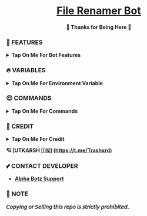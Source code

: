 <h1 align="center">
 <b><a href="https://youtu.be/6BWLUL3Faxs" target="/blank"> File Renamer Bot </a>
</h1>

<p align="center">🩷 Thanks for Being Here 🩷</p>



### 🥰 FEATURES

<details><summary>Tap On Me For Bot Features</summary>

- Renames very fast .
- Permanent Thumbnail support.
- Force join for the user for use.
- Supports Broadcasts.
- Set custom caption.
- Has a custom Start-up pic.
- Force subscribe available.
- Supports ulimited renaming at a time.
- Auto delete 
- Fully modified repo
- Deploy To Koyeb + Heroku + Railway.
- [Developer support](https://t.me/alphabotzchat) 24x7
</details>


### 🔥 VARIABLES

<details><summary>Tap On Me For Environment Variable</summary>

* `API_ID` - Your Telegram [API ID](https://youtu.be/y5FwAobQ-Kc).
* `API_HASH` - Your Telegram [API HASH](https://youtu.be/y5FwAobQ-Kc).
* `BOT_TOKEN` - Get it from [BotFather](https://youtu.be/aJILCCXfNVM).
* `ADMIN` - Your ID
* `DB_URL` - Enter Mongodb [database URL](https://youtu.be/j8LIuM7vv18)
* `FORCE_SUB` - Force subscribe channel username without `@`
* `LOG_CHANNEL` - Log Channel ID.
* `DB_NAME`  - Your database name from mongoDB.
* `START_PIC` - Start message photo.
* `BIN_CHANNEL` - Bin channel ID.
</details>


### 😍 COMMANDS

<details><summary>Tap On Me For Commands</summary>

```
start - Check if the bot is running.
viewthumb - To view current thumbnail.
delthumb - To delete current thumbnail.
set_caption - set a custom caption.
see_caption - see your custom caption.
del_caption - delete custom caption.
metadata - To change your metadata
ping - To check bot ping.
donate - To support developer.
set_prefix - Set Your Prefix
see_prefix - See Your Prefix
del_prefix - Delete Your Prefix
set_suffix - Set Your Suffix
see_suffix - See Your Suffix
del_suffix - Delete Your Suffix
restart - To restart the bot [FOR ADMINS USE ONLY]
broadcast - Message Broadcast command [FOR ADMINS USE ONLY].
status - Check bot status [FOR ADMINS USE ONLY].
```
</details>

### 🥳 CREDIT

<details><summary>Tap On Me For Credit</summary>

🔥 [Ravi Kumar](https://t.me/Unknown_RK01)
</details>

💘 [UTKARSH 🇮🇳] (https://t.me/Trashxrd)

### 💕 CONTACT DEVELOPER

- [Alpha Botz Support](https://t.me/alphabotzchat)


### 📌 NOTE

𝘊𝘰𝘱𝘺𝘪𝘯𝘨 𝘰𝘳 𝘚𝘦𝘭𝘭𝘪𝘯𝘨 𝘵𝘩𝘪𝘴 𝘳𝘦𝘱𝘰 𝘪𝘴 𝘴𝘵𝘳𝘪𝘤𝘵𝘭𝘺 𝘱𝘳𝘰𝘩𝘪𝘣𝘪𝘵𝘦𝘥.</b>
